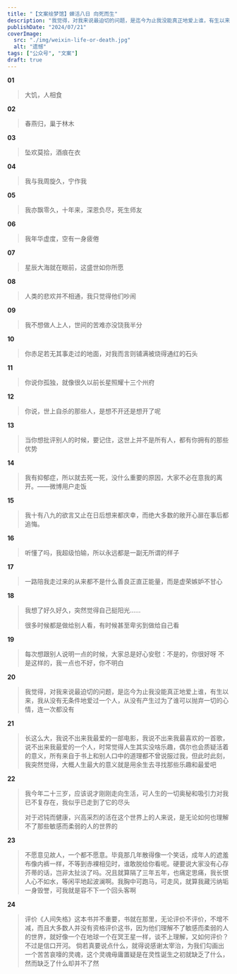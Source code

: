 ```yaml
---
title: "【文案绘梦馆】蝉活八日 向死而生"
description: "我觉得，对我来说最迫切的问题，是迄今为止我没能真正地爱上谁，有生以来，我从没有无条件地爱过一个人，从没有产生过为了谁可以抛弃一切的心情，连一次都没有"
publishDate: "2024/07/21"
coverImage:
  src: "./img/weixin-life-or-death.jpg"
  alt: "遗憾"
tags: ["公众号", "文案"]
draft: true
---
```





**01**

> 大饥，人相食



**02**

> 春燕归，巢于林木



**03**

> 坠欢莫拾，酒痕在衣



**04**

> 我与我周旋久，宁作我



**05**

> 我亦飘零久，十年来，深恩负尽，死生师友



**06**

> 我年华虚度，空有一身疲倦



**07**

> 星辰大海就在眼前，这盛世如你所愿



**08**

> 人类的悲欢并不相通，我只觉得他们吵闹



**09**

> 我不想做人上人，世间的苦难亦没饶我半分



**10**

>你赤足若无其事走过的地面，对我而言则铺满被烧得通红的石头



**11**

> 你说你孤独，就像很久以前长星照耀十三个州府



**12**

> 你说，世上自杀的那些人，是想不开还是想开了呢



**13**

> 当你想批评别人的时候，要记住，这世上并不是所有人，都有你拥有的那些优势



**14**

> 我有抑郁症，所以就去死一死，没什么重要的原因，大家不必在意我的离开。——微博用户走饭



**15**

> 我十有八九的欲言又止在日后想来都庆幸，而绝大多数的敞开心扉在事后都追悔。



**16**

> 听懂了吗，我超级怕输，所以永远都是一副无所谓的样子



**17**

> 一路陪我走过来的从来都不是什么善良正直正能量，而是虚荣嫉妒不甘心



**18**

> 我想了好久好久，突然觉得自己挺阳光......
>
> 很多时候都是做给别人看，有时候甚至卑劣到做给自己看



**19**

> 每次想跟别人说明一点的时候，大家总是好心安慰：不是的，你很好呀
> 不是这样的，我一点也不好，你不明白



**20**

> 我觉得，对我来说最迫切的问题，是迄今为止我没能真正地爱上谁，有生以来，我从没有无条件地爱过一个人，从没有产生过为了谁可以抛弃一切的心情，连一次都没有



**21**

> 长这么大，我说不出来我最爱的一部电影，我说不出来我最喜欢的一首歌，说不出来我最爱的一个人，时常觉得人生其实没啥乐趣，偶尔也会质疑活着的意义，所有来自于书上和别人口中的道理都不曾说服过我，但此时此刻，我突然觉得，大概人生最大的意义就是用余生去寻找那些乐趣和最爱吧



**22**

>我今年二十三岁，应该说才刚刚走向生活，可人生的一切奥秘和吸引力对我已不复存在，我似乎已走到了它的尽头
>
>对于迟钝而健康，兴高采烈的活在这个世界上的人来说，是无论如何也理解不了那些敏感而柔弱的人的世界的



**23**

> 不愿意见故人，一个都不愿意。毕竟那几年散得像一个笑话，成年人的遮羞布像内裤一样，不等到赤裸相见时，谁敢脱给你看呢。硬要说大家没有心存芥蒂的话，岂非太扯淡了吗。况且就算隔了三年五年，也痛定思痛，我长恨人心不如水，等闲平地起波澜啊。我胸中可跑马，可走风，就算我藏污纳垢一身毁誉，可我就是容不下一个回头客啊



**24**

> 评价《人间失格》这本书并不重要，书就在那里，无论评价不评价，不增不减，而且大多数人并没有资格评价这书，因为他们理解不了敏感而柔弱的人的世界，就好像一个在地球一个在冥王星一样，谈不上理解，又如何评价？不过是信口开河。
> 倘若真要说点什么，就得说感谢太宰治，为我们勾画出一个苦苦哀嚎的灵魂，这个灵魂毋庸置疑是在灵性诞生之初就缺乏了什么，然而缺乏了什么却并不了然





